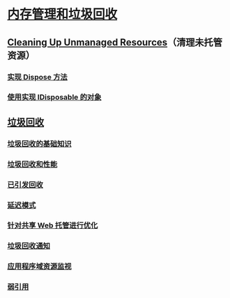 # [内存管理和垃圾回收](memory-management-and-gc.md)
## [Cleaning Up Unmanaged Resources](unmanaged.md)（清理未托管资源）
### [实现 Dispose 方法](implementing-dispose.md)
### [使用实现 IDisposable 的对象](using-objects.md)
## [垃圾回收](index.md)
### [垃圾回收的基础知识](fundamentals.md)
### [垃圾回收和性能](performance.md)
### [已引发回收](induced.md)
### [延迟模式](latency.md)
### [针对共享 Web 托管进行优化](optimization-for-shared-web-hosting.md)
### [垃圾回收通知](notifications.md)
### [应用程序域资源监视](app-domain-resource-monitoring.md)
### [弱引用](weak-references.md)
